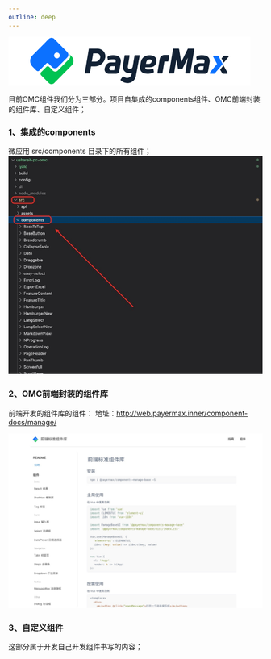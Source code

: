 ```yaml
---
outline: deep
---
```

![alt text](../public//img/payermaxLogo.png)

目前OMC组件我们分为三部分。项目自集成的components组件、OMC前端封装的组件库、自定义组件；

### 1、集成的components

微应用 src/components 目录下的所有组件；
![alt text](../public//img/com_state.jpg)

### 2、OMC前端封装的组件库

前端开发的组件库的组件：
地址：http://web.payermax.inner/component-docs/manage/

![alt text](../public//img/omc-com.jpg)


### 3、自定义组件

这部分属于开发自己开发组件书写的内容；


